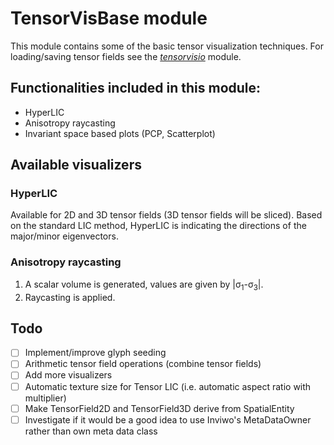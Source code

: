 # TensorVisBase module

This module contains some of the basic tensor visualization techniques.
For loading/saving tensor fields see the
[_tensorvisio_](https://github.com/inviwo/modules/tree/master/tensorvis/tensorvisio) module.

## Functionalities included in this module:
- HyperLIC
- Anisotropy raycasting
- Invariant space based plots (PCP, Scatterplot)

## Available visualizers
### HyperLIC
Available for 2D and 3D tensor fields (3D tensor fields will be sliced).
Based on the standard LIC method, HyperLIC is indicating the directions of
the major/minor eigenvectors.

### Anisotropy raycasting
1. A scalar volume is generated, values are given by |&sigma;<sub>1</sub>-&sigma;<sub>3</sub>|.
2. Raycasting is applied.

## Todo
- [ ] Implement/improve glyph seeding
- [ ] Arithmetic tensor field operations (combine tensor fields)
- [ ] Add more visualizers
- [ ] Automatic texture size for Tensor LIC (i.e. automatic aspect ratio with multiplier)
- [ ] Make TensorField2D and TensorField3D derive from SpatialEntity
- [ ] Investigate if it would be a good idea to use Inviwo's MetaDataOwner rather than own meta data class
